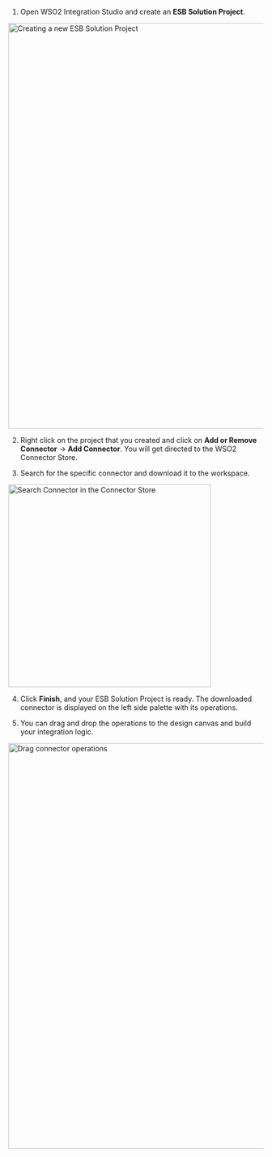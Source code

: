 1. Open WSO2 Integration Studio and create an **ESB Solution Project**.
  <img src="/assets/img/connectors/solution-project.png" title="Creating a new ESB Solution Project" width="800" alt="Creating a new ESB Solution Project" />

2. Right click on the project that you created and click on **Add or Remove Connector** -> **Add Connector**. You will get directed to the WSO2 Connector Store.

3. Search for the specific connector and download it to the workspace. 
  <img src="/assets/img/connectors/search-connector.png" title="Search Connector in the Connector Store" width="400" alt="Search Connector in the Connector Store" />

4. Click **Finish**, and your ESB Solution Project is ready. The downloaded connector is displayed on the left side palette with its operations. 

5. You can drag and drop the operations to the design canvas and build your integration logic.
  <img src="/assets/img/connectors/drag.png" title="Drag connector operations" width="800" alt="Drag connector operations" />
